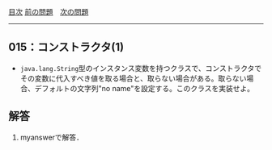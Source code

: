 [目次](../toc.md)
[前の問題](../014/README.md)　[次の問題](../016/README.md)


***
## 015：コンストラクタ(1)

* `java.lang.String`型のインスタンス変数を持つクラスで、コンストラクタでその変数に代入すべき値を取る場合と、取らない場合がある。取らない場合、デフォルトの文字列"no name"を設定する。このクラスを実装せよ。

## 解答
1. myanswerで解答．
